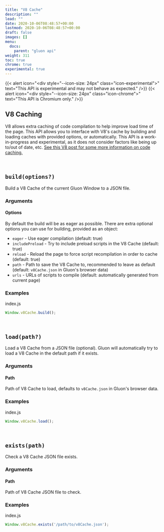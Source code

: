 ```yaml
---
title: "V8 Cache"
description: ""
lead: ""
date: 2020-10-06T08:48:57+00:00
lastmod: 2020-10-06T08:48:57+00:00
draft: false
images: []
menu:
  docs:
    parent: "gluon api"
weight: 311
toc: true
chrome: true
experimental: true
---
```


{{< alert icon="<div style=\"--icon-size: 24px\" class=\"icon-experimental\"></div>" text="This API is experimental and may not behave as expected." />}}
{{< alert icon="<div style=\"--icon-size: 24px\" class=\"icon-chrome\"></div>" text="This API is Chromium only." />}}

## V8 Caching

V8 allows extra caching of code compilation to help improve load time of the page. This API allows you to interface with V8's cache by building and loading caches with provided options, or automatically. This API is a work-in-progress and experimental, as it does not consider factors like being up to/out of date, etc. [See this V8 post for some more information on code caching.](https://v8.dev/blog/code-caching-for-devs)

<br>

## `build(options?)`

Build a V8 Cache of the current Gluon Window to a JSON file.

### Arguments

#### Options

By default the build will be as eager as possible. There are extra optional options you can use for building, provided as an object:
- `eager` - Use eager compilation (default: true)
- `includePreload` - Try to include preload scripts in the V8 Cache (default: true)
- `reload` - Reload the page to force script recompilation in order to cache (default: true)
- `path` - Path to save the V8 Cache to, recommended to leave as default (default: `v8Cache.json` in Gluon's browser data)
- `urls` - URLs of scripts to compile (default: automatically generated from current page)

### Examples

<div class="glow" style="--glow-hue: 320">
<div class="filename node">index.js</div>

```js
Window.v8Cache.build();
```

</div>
<div style="margin-bottom: 60px"></div>

## `load(path?)`

Load a V8 Cache from a JSON file (optional). Gluon will automatically try to load a V8 Cache in the default path if it exists.

### Arguments

#### Path
Path of V8 Cache to load, defaults to `v8Cache.json` in Gluon's browser data.

### Examples

<div class="glow" style="--glow-hue: 320">
<div class="filename node">index.js</div>

```js
Window.v8Cache.load();
```

</div>
<div style="margin-bottom: 60px"></div>

## `exists(path)`

Check a V8 Cache JSON file exists.

### Arguments

#### Path
Path of V8 Cache JSON file to check.

### Examples

<div class="glow" style="--glow-hue: 320">
<div class="filename node">index.js</div>

```js
Window.v8Cache.exists('/path/to/v8Cache.json');
```

</div>
<div style="margin-bottom: 60px"></div>
